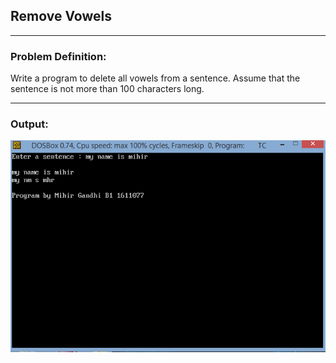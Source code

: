 ## Remove Vowels

-----------------------------------------
### Problem Definition:
Write a program to delete all vowels from a sentence. Assume that the sentence is not more than 100 characters long.

------------------------------------------
### Output:
<p align="center">
    <img src="./output.png">
</p>
